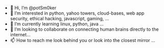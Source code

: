 - 👋 Hi, I’m @potSm0ker
- 👀 I’m interested in python, yahoo towers, cloud-bases, web app security, ethical hacking, javascript, gaming,  ...
- 🌱 I’m currently learning linux, python, java ...
- 💞️ I’m looking to collaborate on connecting human brains directly to the internet...
- 📫 How to reach me look behind you or look into the closest mirror ...

<!---
potSm0ker/potSm0ker is a ✨ special ✨ repository because its `README.md` (this file) appears on your GitHub profile.
You can click the Preview link to take a look at your changes.
--->
